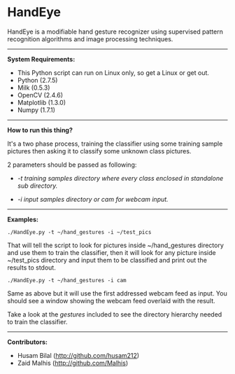 HandEye
=======

HandEye is a modifiable hand gesture recognizer using supervised pattern recognition algorithms and image processing techniques.

****
**System Requirements:**
* This Python script can run on Linux only, so get a Linux or get out.
* Python (2.7.5)
* Milk (0.5.3)
* OpenCV (2.4.6)
* Matplotlib (1.3.0)
* Numpy (1.7.1)

****
**How to run this thing?**

It's a two phase process, training the classifier using some training sample pictures then asking it to classify some unknown class pictures.

2 parameters should be passed as following:

*  *-t training samples directory where every class enclosed in standalone sub directory.*

*  *-i input samples directory or cam for webcam input.*

****

**Examples:**

    ./HandEye.py -t ~/hand_gestures -i ~/test_pics
  
  That will tell the script to look for pictures inside ~/hand_gestures directory and use them to train the classifier, then it will look for any picture inside ~/test_pics directory and input them to be classified and print out the results to stdout.
  
    ./HandEye.py -t ~/hand_gestures -i cam
    
  Same as above but it will use the first addressed webcam feed as input. You should see a window showing the webcam feed overlaid with the result.
  
  
  Take a look at the *gestures* included to see the directory hierarchy needed to train the classifier.
  
****

**Contributors:**
 
* Husam Bilal (http://github.com/husam212)
* Zaid Malhis (http://github.com/Malhis)
